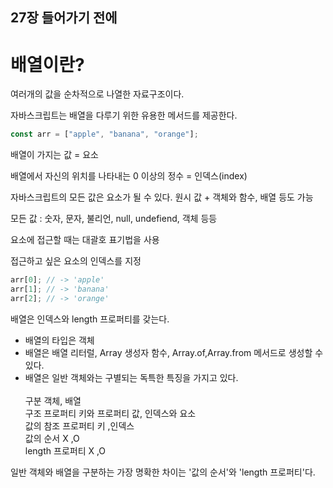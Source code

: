 ## 27장 들어가기 전에

# 배열이란?

여러개의 값을 순차적으로 나열한 자료구조이다.

자바스크립트는 배열을 다루기 위한 유용한 메서드를 제공한다.

```javascript
const arr = ["apple", "banana", "orange"];
```

배열이 가지는 값 = 요소

배열에서 자신의 위치를 나타내는 0 이상의 정수 = 인덱스(index)

자바스크립트의 모든 값은 요소가 될 수 있다. 원시 값 + 객체와 함수, 배열 등도 가능

모든 값 : 숫자, 문자, 불리언, null, undefiend, 객체 등등

요소에 접근할 때는 대괄호 표기법을 사용

접근하고 싶은 요소의 인덱스를 지정

```javascript
arr[0]; // -> 'apple'
arr[1]; // -> 'banana'
arr[2]; // -> 'orange'
```

배열은 인덱스와 length 프로퍼티를 갖는다.

- 배열의 타입은 객체
- 배열은 배열 리터럴, Array 생성자 함수, Array.of,Array.from 메서드로 생성할 수 있다.
- 배열은 일반 객체와는 구별되는 독특한 특징을 가지고 있다.<br>
  <br>
  구분 객체, 배열 <br>
  구조 프로퍼티 키와 프로퍼티 값, 인덱스와 요소 <br>
  값의 참조 프로퍼티 키 ,인덱스 <br>
  값의 순서 X ,O <br>
  length 프로퍼티 X ,O <br>

일반 객체와 배열을 구분하는 가장 명확한 차이는 '값의 순서'와 'length 프로퍼티'다.
